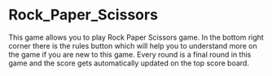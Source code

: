 # Rock_Paper_Scissors
This game allows you to play Rock Paper Scissors game. In the bottom right corner there is the rules button which will help you to understand more on the game if you are new to this game. Every round is a final round in this game and the score gets automatically updated on the top score board.
